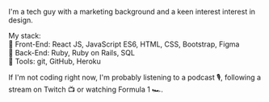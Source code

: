 I'm a tech guy with a marketing background and a keen interest interest in design.

My stack:<br />
🎨 Front-End: React JS, JavaScript ES6, HTML, CSS, Bootstrap, Figma<br />
🔌 Back-End: Ruby, Ruby on Rails, SQL<br />
🔧 Tools: git, GitHub, Heroku

If I'm not coding right now, I'm probably listening to a podcast 🎙, following a stream on Twitch 📺 or watching Formula 1 🏎.
